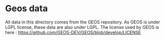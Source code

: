 # Geos data

All data in this directory comes from the GEOS repository.
As GEOS is under LGPL license, these data are also under LGPL.
The license used by GEOS is here : https://github.com/GEOS-DEV/GEOS/blob/develop/LICENSE

